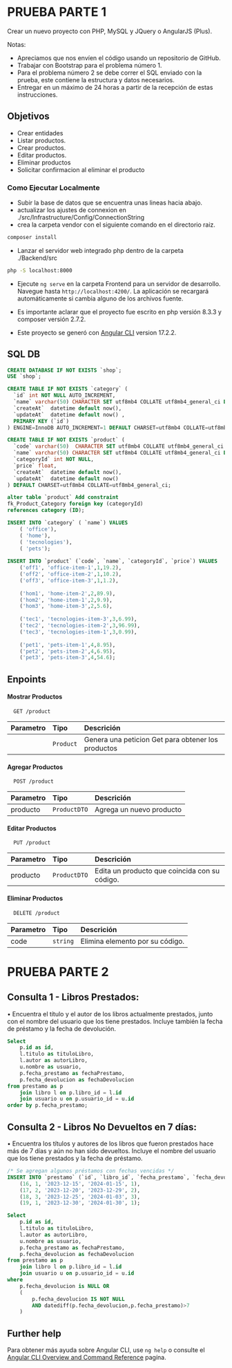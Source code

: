 # PRUEBA PARTE 1
Crear un nuevo proyecto con PHP, MySQL y JQuery o AngularJS (Plus).

Notas:

- Apreciamos que nos envíen el código usando un repositorio de GitHub.
- Trabajar con Bootstrap para el problema número 1.
- Para el problema número 2 se debe correr el SQL enviado con la prueba, este contiene la estructura y datos necesarios.
- Entregar en un máximo de 24 horas a partir de la recepción de estas instrucciones.

## Objetivos
- Crear entidades
- Listar productos.
- Crear productos.
- Editar productos.
- Eliminar productos
- Solicitar confirmacion al eliminar el producto

### Como Ejecutar Localmente
- Subir la base de datos que se encuentra unas lineas hacia abajo.
- actualizar los ajustes de connexion en ./src/Infrastructure/Config/ConnectionString
- crea la carpeta vendor con el siguiente comando en el directorio raiz.
```bash
composer install
```
- Lanzar el servidor web integrado php dentro de la carpeta ./Backend/src
```bash
php -S localhost:8000
```
- Ejecute `ng serve` en la carpeta Frontend para un servidor de desarrollo. Navegue hasta `http://localhost:4200/`. La aplicación se recargará automáticamente si cambia alguno de los archivos fuente.

- Es importante aclarar que el proyecto fue escrito en php versión 8.3.3 y composer versión 2.7.2.

- Este proyecto se generó con [Angular CLI](https://github.com/angular/angular-cli) version 17.2.2.


## SQL DB
```sql
CREATE DATABASE IF NOT EXISTS `shop`;
USE `shop`;

CREATE TABLE IF NOT EXISTS `category` (
  `id` int NOT NULL AUTO_INCREMENT,
  `name` varchar(50) CHARACTER SET utf8mb4 COLLATE utf8mb4_general_ci DEFAULT NULL,
  `createAt`  datetime default now(),
  `updateAt`  datetime default now() ,
  PRIMARY KEY (`id`)
) ENGINE=InnoDB AUTO_INCREMENT=1 DEFAULT CHARSET=utf8mb4 COLLATE=utf8mb4_general_ci;

CREATE TABLE IF NOT EXISTS `product` (  
  `code` varchar(50)  CHARACTER SET utf8mb4 COLLATE utf8mb4_general_ci  primary key,
  `name` varchar(50) CHARACTER SET utf8mb4 COLLATE utf8mb4_general_ci DEFAULT NULL,
  `categoryId` int NOT NULL,
  `price` float,
  `createAt`  datetime default now(),
  `updateAt`  datetime default now()
) DEFAULT CHARSET=utf8mb4 COLLATE=utf8mb4_general_ci;

alter table `product` Add constraint 
fk_Product_Category foreign key (categoryId) 
references category (ID);

INSERT INTO `category` ( `name`) VALUES
	( 'office'),
	( 'home'),
	( 'tecnologies'),
	( 'pets');
    
INSERT INTO `product` (`code`, `name`, `categoryId`, `price`) VALUES
	('off1', 'office-item-1',1,19.2),
    ('off2', 'office-item-2',1,10.2),
    ('off3', 'office-item-3',1,1.2),
    
	('hom1', 'home-item-2',2,89.9),
    ('hom2', 'home-item-1',2,9.9),
    ('hom3', 'home-item-3',2,5.6),
    
	('tec1', 'tecnologies-item-3',3,6.99),
    ('tec2', 'tecnologies-item-2',3,96.99),
    ('tec3', 'tecnologies-item-1',3,0.99),
    
	('pet1', 'pets-item-1',4,8.95),
    ('pet2', 'pets-item-2',4,6.95),
    ('pet3', 'pets-item-3',4,54.6);

```

## Enpoints
#### Mostrar Productos

```http
  GET /product
```

| Parametro | Tipo     | Descrición                |
| :-------- | :------- | :------------------------- |
| <empty> | `Product` | Genera una peticion Get para obtener los productos |

#### Agregar Productos

```http
  POST /product
```

| Parametro | Tipo     | Descrición                |
| :-------- | :------- | :------------------------- |
| producto | `ProductDTO` | Agrega un nuevo producto |

#### Editar Productos

```http
  PUT /product
```

| Parametro | Tipo     | Descrición                |
| :-------- | :------- | :------------------------- |
| producto | `ProductDTO` | Edita un producto que coincida con su código.|

#### Eliminar Productos

```http
  DELETE /product
```

| Parametro | Tipo     | Descrición                |
| :-------- | :------- | :------------------------- |
| code | `string` | Elimina elemento por su código.|

# PRUEBA PARTE 2

## Consulta 1 - Libros Prestados:
• Encuentra el título y el autor de los libros actualmente prestados, junto
con el nombre del usuario que los tiene prestados. Incluye también la
fecha de préstamo y la fecha de devolución.
``` sql
Select 
    p.id as id,
    l.titulo as tituloLibro,
    l.autor as autorLibro,
    u.nombre as usuario,
    p.fecha_prestamo as fechaPrestamo,
    p.fecha_devolucion as fechaDevolucion
from prestamo as p 
    join libro l on p.libro_id = l.id
    join usuario u on p.usuario_id = u.id
order by p.fecha_prestamo;
```
## Consulta 2 - Libros No Devueltos en 7 días:
• Encuentra los títulos y autores de los libros que fueron prestados hace
más de 7 días y aún no han sido devueltos. Incluye el nombre del
usuario que los tiene prestados y la fecha de préstamo.
```sql
/* Se agregan algunos préstamos con fechas vencidas */
INSERT INTO `prestamo` (`id`, `libro_id`, `fecha_prestamo`, `fecha_devolucion`, `usuario_id`) VALUES
	(16, 1, '2023-12-15', '2024-01-15', 1),
	(17, 2, '2023-12-20', '2023-12-29', 2),
	(18, 3, '2023-12-25', '2024-01-03', 3),
	(19, 1, '2023-12-30', '2024-01-30', 1);

Select 
    p.id as id,
    l.titulo as tituloLibro,
    l.autor as autorLibro,
    u.nombre as usuario,
    p.fecha_prestamo as fechaPrestamo,
    p.fecha_devolucion as fechaDevolucion
from prestamo as p 
    join libro l on p.libro_id = l.id
    join usuario u on p.usuario_id = u.id
where 
    p.fecha_devolucion is NULL OR
    (
        p.fecha_devolucion IS NOT NULL 
        AND datediff(p.fecha_devolucion,p.fecha_prestamo)>7
    )
```
## Further help

Para obtener más ayuda sobre Angular CLI, use `ng help` o consulte el [Angular CLI Overview and Command Reference](https://angular.io/cli) pagína.
